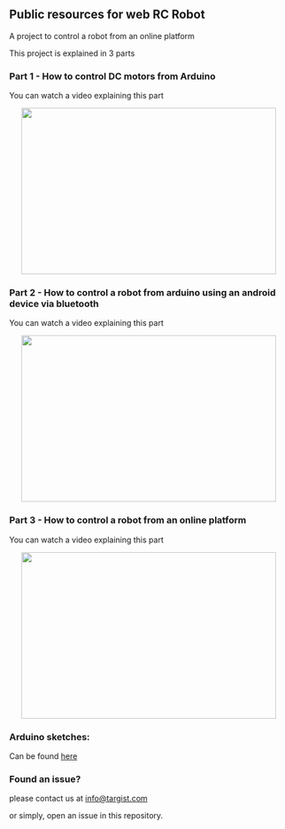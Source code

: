 ## Public resources for web RC Robot


A project to control a robot from an online platform

This project is explained in 3 parts

### Part 1 - How to control DC motors from Arduino

You can watch a video explaining this part 
<p align="center">
  <a href="https://www.youtube.com/watch?v=31Jz2U0Rh50">
    <img width="460" height="300" src="https://img.youtube.com/vi/31Jz2U0Rh50/0.jpg">
  </a>
</p>

### Part 2 - How to control a robot from arduino using an android device via bluetooth

You can watch a video explaining this part 
<p align="center">
  <a href="https://www.youtube.com/watch?v=NS6BL6w5csc">
    <img width="460" height="300" src="https://img.youtube.com/vi/NS6BL6w5csc/0.jpg">
  </a>
</p>

### Part 3 - How to control a robot from an online platform

You can watch a video explaining this part 
<p align="center">
  <a href="https://www.youtube.com/watch?v=9u7ZaV_Otio">
    <img width="460" height="300" src="https://img.youtube.com/vi/9u7ZaV_Otio/0.jpg">
  </a>
</p>

### Arduino sketches:
Can be found [here](sketches)

### Found an issue?
please contact us at
info@targist.com

or simply, open an issue in this repository.
